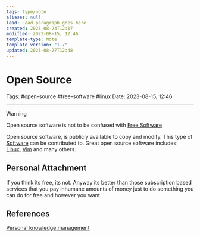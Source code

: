 ```yaml
---
tags: type/note
aliases: null
lead: Lead paragraph goes here
created: 2023-08-24T12:17
modified: 2023-08-15, 12:46
template-type: Note
template-version: "1.7"
updated: 2023-08-27T12:48
---
```


# Open Source

Tags: #open-source #free-software #linux 
Date: 2023-08-15, 12:46

---
> [!warning]
> Open source software is not to be confused with [Free Software](Free%20Software)

Open source software, is publicly available to copy and modify. This type of [Software](Software.md) can be contributed to. Great open source software includes: [Linux](Linux.md), [Vim](Vim.md) and many others.

## Personal Attachment

If you think its free, its not. Anyway its better than those  subscription based services that you pay inhumane amounts of money just to do something you can do for free and however you want.

## References

[Personal knowledge management](Personal%20knowledge%20management.md)
